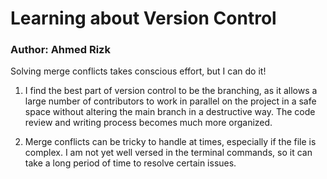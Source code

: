 # Learning about Version Control
### Author: Ahmed Rizk
Solving merge conflicts takes conscious effort, but I can do it!

1. I find the best part of version control to be the branching, as it allows a large number of contributors to work in parallel on the project in a safe space without altering the main branch in a destructive way. The code review and writing process becomes much more organized.

2. Merge conflicts can be tricky to handle at times, especially if the file is complex. I am not yet well versed in the terminal commands, so it can take a long period of time to resolve certain issues. 